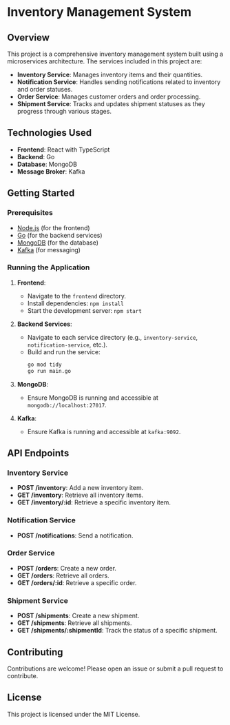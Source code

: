 # Inventory Management System

## Overview

This project is a comprehensive inventory management system built using a microservices architecture. The services included in this project are:

- **Inventory Service**: Manages inventory items and their quantities.
- **Notification Service**: Handles sending notifications related to inventory and order statuses.
- **Order Service**: Manages customer orders and order processing.
- **Shipment Service**: Tracks and updates shipment statuses as they progress through various stages.

## Technologies Used

- **Frontend**: React with TypeScript
- **Backend**: Go
- **Database**: MongoDB
- **Message Broker**: Kafka

## Getting Started

### Prerequisites

- [Node.js](https://nodejs.org/) (for the frontend)
- [Go](https://golang.org/dl/) (for the backend services)
- [MongoDB](https://www.mongodb.com/try/download/community) (for the database)
- [Kafka](https://kafka.apache.org/downloads) (for messaging)

### Running the Application

1. **Frontend**:
   - Navigate to the `frontend` directory.
   - Install dependencies: `npm install`
   - Start the development server: `npm start`

2. **Backend Services**:
   - Navigate to each service directory (e.g., `inventory-service`, `notification-service`, etc.).
   - Build and run the service:
     ```bash
     go mod tidy
     go run main.go
     ```

3. **MongoDB**:
   - Ensure MongoDB is running and accessible at `mongodb://localhost:27017`.

4. **Kafka**:
   - Ensure Kafka is running and accessible at `kafka:9092`.

## API Endpoints

### Inventory Service
- **POST /inventory**: Add a new inventory item.
- **GET /inventory**: Retrieve all inventory items.
- **GET /inventory/:id**: Retrieve a specific inventory item.

### Notification Service
- **POST /notifications**: Send a notification.

### Order Service
- **POST /orders**: Create a new order.
- **GET /orders**: Retrieve all orders.
- **GET /orders/:id**: Retrieve a specific order.

### Shipment Service
- **POST /shipments**: Create a new shipment.
- **GET /shipments**: Retrieve all shipments.
- **GET /shipments/:shipmentId**: Track the status of a specific shipment.

## Contributing

Contributions are welcome! Please open an issue or submit a pull request to contribute.

## License

This project is licensed under the MIT License.

